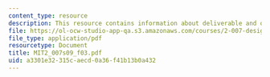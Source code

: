 ```yaml
---
content_type: resource
description: This resource contains information about deliverable and other activities.
file: https://ol-ocw-studio-app-qa.s3.amazonaws.com/courses/2-007-design-and-manufacturing-i-spring-2009/a3301e32315caecd0a36f41b13b0a432_MIT2_007s09_f03.pdf
file_type: application/pdf
resourcetype: Document
title: MIT2_007s09_f03.pdf
uid: a3301e32-315c-aecd-0a36-f41b13b0a432
---
```

